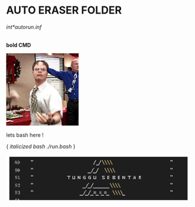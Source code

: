 # AUTO ERASER FOLDER
###### int*autorun.inf
**bold CMD**

![alt text](cb.gif)

lets bash here !

{
    *italicized bash ./run.bash*
}

![alt text](p.jpg)